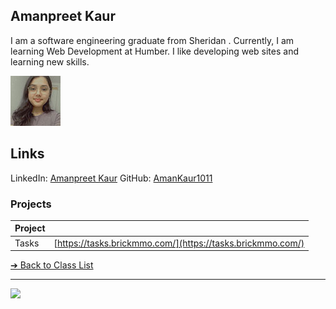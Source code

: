 ## Amanpreet Kaur
 
 I am a software engineering graduate from Sheridan . Currently, I am learning Web Development at Humber. I like developing web sites and learning new skills. 

<img alt ="Amanpreet Kaur" src="../images/amankaur1011.jpg" height= "80px" width="80px">

## Links

 LinkedIn: [Amanpreet Kaur](https://www.linkedin.com/in/amanpreet-kaur-3045901b4/)
 GitHub: [AmanKaur1011](https://github.com/AmanKaur1011) 

 ### Projects

| Project | |
| - | - |
| Tasks | [https://tasks.brickmmo.com/](https://tasks.brickmmo.com/) |

[&#10132; Back to Class List](/)

---

<a href="https://brickmmo.com">
<img src="https://brickmmo.com/images/brickmmo-logo-horizontal.jpg" width="100">
</a>